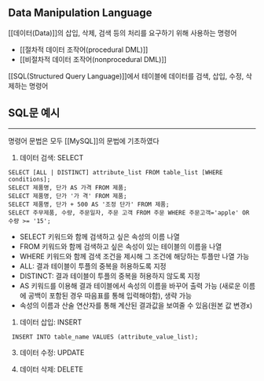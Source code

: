 ## Data Manipulation Language

[[데이터(Data)]]의 삽입, 삭제, 검색 등의 처리를 요구하기 위해 사용하는 명령어
+ [[절차적 데이터 조작어(procedural DML)]]
+ [[비절차적 데이터 조작어(nonprocedural DML)]]

[[SQL(Structured Query Language)]]에서 테이블에 데이터를 검색, 삽입, 수정, 삭제하는 명령어

## SQL문 예시
---
명령어 문법은 모두 [[MySQL]]의 문법에 기초하였다
1. 데이터 검색: SELECT
 ```MySQL
 SELECT [ALL | DISTINCT] attribute_list FROM table_list [WHERE conditions];
 SELECT 제품명, 단가 AS 가격 FROM 제품;
 SELECT 제품명, 단가 '가 격' FROM 제품;
 SELECT 제품명, 단가 + 500 AS '조정 단가' FROM 제품;
 SELECT 주무제품, 수량, 주문일자, 주문 고객 FROM 주문 WHERE 주문고객='apple' OR 수량 >= '15';
 ```
   + SELECT 키워드와 함께 검색하고 싶은 속성의 이름 나열
   + FROM 키워드와 함께 검색하고 싶은 속성이 있는 테이블의 이름을 나열
   + WHERE 키워드와 함께 검색 조건을 제시해 그 조건에 해당하는 투플만 나열 가능
   + ALL: 결과 테이블이 투플의 중복을 허용하도록 지정
   + DISTINCT: 결과 테이블이 투플의 중복을 허용하지 않도록 지정
   + AS 키워드를 이용해 결과 테이블에서 속성의 이름을 바꾸어 출력 가능 (새로운 이름에 공백이 포함된 경우 따음표를 통해 입력해야함), 생략 가능
   + 속성의 이름과 산술 연산자를 통해 계산된 결과값을 보여줄 수 있음(원본 값 변경x)

1. 데이터 삽입: INSERT
```MySQL
 INSERT INTO table_name VALUES (attribute_value_list);
 ```
3. 데이터 수정: UPDATE
	
4. 데이터 삭제: DELETE

